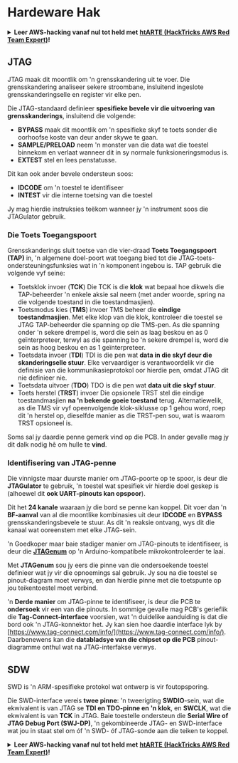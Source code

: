 # Hardeware Hak

<details>

<summary><strong>Leer AWS-hacking vanaf nul tot held met</strong> <a href="https://training.hacktricks.xyz/courses/arte"><strong>htARTE (HackTricks AWS Red Team Expert)</strong></a><strong>!</strong></summary>

Ander maniere om HackTricks te ondersteun:

* As jy wil sien dat jou **maatskappy geadverteer word in HackTricks** of **HackTricks aflaai in PDF-formaat** Kyk na die [**INSKRYWINGSPLANNE**](https://github.com/sponsors/carlospolop)!
* Kry die [**amptelike PEASS & HackTricks swag**](https://peass.creator-spring.com)
* Ontdek [**Die PEASS Familie**](https://opensea.io/collection/the-peass-family), ons versameling van eksklusiewe [**NFTs**](https://opensea.io/collection/the-peass-family)
* **Sluit aan by die** 💬 [**Discord-groep**](https://discord.gg/hRep4RUj7f) of die [**telegram-groep**](https://t.me/peass) of **volg** ons op **Twitter** 🐦 [**@carlospolopm**](https://twitter.com/hacktricks\_live)**.**
* **Deel jou haktruuks deur PR's in te dien by die** [**HackTricks**](https://github.com/carlospolop/hacktricks) en [**HackTricks Cloud**](https://github.com/carlospolop/hacktricks-cloud) github-opslag.

</details>

## JTAG

JTAG maak dit moontlik om 'n grensskandering uit te voer. Die grensskandering analiseer sekere stroombane, insluitend ingeslote grensskanderingselle en register vir elke pen.

Die JTAG-standaard definieer **spesifieke bevele vir die uitvoering van grensskanderings**, insluitend die volgende:

* **BYPASS** maak dit moontlik om 'n spesifieke skyf te toets sonder die oorhoofse koste van deur ander skywe te gaan.
* **SAMPLE/PRELOAD** neem 'n monster van die data wat die toestel binnekom en verlaat wanneer dit in sy normale funksioneringsmodus is.
* **EXTEST** stel en lees penstatusse.

Dit kan ook ander bevele ondersteun soos:

* **IDCODE** om 'n toestel te identifiseer
* **INTEST** vir die interne toetsing van die toestel

Jy mag hierdie instruksies teëkom wanneer jy 'n instrument soos die JTAGulator gebruik.

### Die Toets Toegangspoort

Grensskanderings sluit toetse van die vier-draad **Toets Toegangspoort (TAP)** in, 'n algemene doel-poort wat toegang bied tot die JTAG-toets-ondersteuningsfunksies wat in 'n komponent ingebou is. TAP gebruik die volgende vyf seine:

* Toetsklok invoer (**TCK**) Die TCK is die **klok** wat bepaal hoe dikwels die TAP-beheerder 'n enkele aksie sal neem (met ander woorde, spring na die volgende toestand in die toestandmasjien).
* Toetsmodus kies (**TMS**) invoer TMS beheer die **eindige toestandmasjien**. Met elke klop van die klok, kontroleer die toestel se JTAG TAP-beheerder die spanning op die TMS-pen. As die spanning onder 'n sekere drempel is, word die sein as laag beskou en as 0 geïnterpreteer, terwyl as die spanning bo 'n sekere drempel is, word die sein as hoog beskou en as 1 geïnterpreteer.
* Toetsdata invoer (**TDI**) TDI is die pen wat **data in die skyf deur die skanderingselle stuur**. Elke vervaardiger is verantwoordelik vir die definisie van die kommunikasieprotokol oor hierdie pen, omdat JTAG dit nie definieer nie.
* Toetsdata uitvoer (**TDO**) TDO is die pen wat **data uit die skyf stuur**.
* Toets herstel (**TRST**) invoer Die opsionele TRST stel die eindige toestandmasjien **na 'n bekende goeie toestand** terug. Alternatiewelik, as die TMS vir vyf opeenvolgende klok-siklusse op 1 gehou word, roep dit 'n herstel op, dieselfde manier as die TRST-pen sou, wat is waarom TRST opsioneel is.

Soms sal jy daardie penne gemerk vind op die PCB. In ander gevalle mag jy dit dalk nodig hê om hulle te **vind**.

### Identifisering van JTAG-penne

Die vinnigste maar duurste manier om JTAG-poorte op te spoor, is deur die **JTAGulator** te gebruik, 'n toestel wat spesifiek vir hierdie doel geskep is (alhoewel dit **ook UART-pinouts kan opspoor**).

Dit het **24 kanale** waaraan jy die bord se penne kan koppel. Dit voer dan 'n **BF-aanval** van al die moontlike kombinasies uit deur **IDCODE** en **BYPASS** grensskanderingsbevele te stuur. As dit 'n reaksie ontvang, wys dit die kanaal wat ooreenstem met elke JTAG-sein.

'n Goedkoper maar baie stadiger manier om JTAG-pinouts te identifiseer, is deur die [**JTAGenum**](https://github.com/cyphunk/JTAGenum/) op 'n Arduino-kompatibele mikrokontroleerder te laai.

Met **JTAGenum** sou jy eers die pinne van die ondersoekende toestel definieer wat jy vir die opnoemings sal gebruik. Jy sou na die toestel se pinout-diagram moet verwys, en dan hierdie pinne met die toetspunte op jou teikentoestel moet verbind.

'n **Derde manier** om JTAG-pinne te identifiseer, is deur die PCB te **ondersoek** vir een van die pinouts. In sommige gevalle mag PCB's gerieflik die **Tag-Connect-interface** voorsien, wat 'n duidelike aanduiding is dat die bord ook 'n JTAG-konnektor het. Jy kan sien hoe daardie interface lyk by [https://www.tag-connect.com/info/](https://www.tag-connect.com/info/). Daarbenewens kan die **databladsye van die chipset op die PCB** pinout-diagramme onthul wat na JTAG-interfakse verwys.

## SDW

SWD is 'n ARM-spesifieke protokol wat ontwerp is vir foutopsporing.

Die SWD-interface vereis **twee pinne**: 'n tweerigting **SWDIO**-sein, wat die ekwivalent is van JTAG se **TDI en TDO-pinne en 'n klok**, en **SWCLK**, wat die ekwivalent is van **TCK** in JTAG. Baie toestelle ondersteun die **Serial Wire of JTAG Debug Port (SWJ-DP)**, 'n gekombineerde JTAG- en SWD-interface wat jou in staat stel om óf 'n SWD- óf JTAG-sonde aan die teiken te koppel.

<details>

<summary><strong>Leer AWS-hacking vanaf nul tot held met</strong> <a href="https://training.hacktricks.xyz/courses/arte"><strong>htARTE (HackTricks AWS Red Team Expert)</strong></a><strong>!</strong></summary>

Ander maniere om HackTricks te ondersteun:

* As jy wil sien dat jou **maatskappy geadverteer word in HackTricks** of **HackTricks aflaai in PDF-formaat** Kyk na die [**INSKRYWINGSPLANNE**](https://github.com/sponsors/carlospolop)!
* Kry die [**amptelike PEASS & HackTricks swag**](https://peass.creator-spring.com)
* Ontdek [**Die PEASS Familie**](https://opensea.io/collection/the-peass-family), ons versameling van eksklusiewe [**NFTs**](https://opensea.io/collection/the-peass-family)
* **Sluit aan by die** 💬 [**Discord-groep**](https://discord.gg/hRep4RUj7f) of die [**telegram-groep**](https://t.me/peass) of **volg** ons op **Twitter** 🐦 [**@carlospolopm**](https://twitter.com/hacktricks\_live)**.**
* **Deel jou haktruuks deur PR's in te dien by die** [**HackTricks**](https://github.com/carlospolop/hacktricks) en [**HackTricks Cloud**](https://github.com/carlospolop/hacktricks-cloud) github-opslag.

</details>
